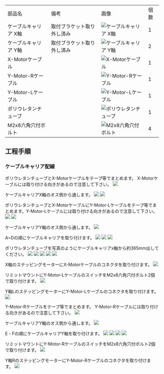 <table class="packing-list">
    <tbody>
        <tr>
            <td>部品名</td>
            <td>備考</td>
            <td class="packing-img">画像</td>
            <td>個数</td>
        </tr>
        <tr>
            <td>ケーブルキャリア X軸</td>
            <td>取付ブラケット取り外し済み</td>
            <td><img src="./images/018/packing/023.jpg" alt="ケーブルキャリア X軸"/></td>
            <td>1</td>
        </tr>
        <tr>
            <td>ケーブルキャリア Y軸</td>
            <td>取付ブラケット取り外し済み</td>
            <td><img src="./images/018/packing/024.jpg" alt="ケーブルキャリア Y軸"/></td>
            <td>2</td>
        </tr>
        <tr>
            <td>X-Motorケーブル</td>
            <td></td>
            <td><img src="./images/018/packing/182.jpg" alt="X-Motorケーブル"/></td>
            <td>1</td>
        </tr>
        <tr>
            <td>Y-Motor-Rケーブル</td>
            <td></td>
            <td><img src="./images/018/packing/180.jpg" alt="Y-Motor-Rケーブル"/></td>
            <td>1</td>
        </tr>
        <tr>
            <td>Y-Motor-Lケーブル</td>
            <td></td>
            <td><img src="./images/018/packing/181.jpg" alt="Y-Motor-Lケーブル"/></td>
            <td>1</td>
        </tr>
        <tr>
            <td>ポリウレタンチューブ</td>
            <td></td>
            <td><img src="./images/018/packing/045.jpg" alt="ポリウレタンチューブ"/></td>
            <td>1</td>
        </tr>
        <tr>
            <td>M2x8六角穴付ボルト</td>
            <td></td>
            <td><img src="./images/018/packing/123.jpg" alt="M2x8六角穴付ボルト"/></td>
            <td>4</td>
        </tr>
    </tbody>
</table>

## 工程手順

### ケーブルキャリア配線

ポリウレタンチューブとX-Motorケーブルをテープ等でまとめます。
X-Motorケーブルには取り付ける向きがあるので注意して下さい。
<img src="./images/018/IMG_1872.jpg"/>

ケーブルキャリアX軸のオス側から通します。
<img src="./images/018/IMG_1875.jpg"/>
<img src="./images/018/IMG_1876.jpg"/>

ポリウレタンチューブとX-MotorケーブルにY-Motor-Lケーブルをテープ等でまとめます。Y-Motor-Lケーブルには取り付ける向きがあるので注意して下さい。
<img src="./images/018/IMG_1877.jpg"/>
<img src="./images/018/IMG_1878.jpg"/>

ケーブルキャリアY軸のオス側から通します。
<img src="./images/018/005.jpg"/>

A~Dの順にケーブルキャリアを取り付けます。
<img src="./images/018/IMG_1880.jpg"/>
<img src="./images/018/IMG_1881.jpg"/>
<img src="./images/018/008.jpg"/>

ポリウレタンチューブを写真のようにケーブルキャリアx軸から約365mm出してください。
<img src="./images/018/009.jpg"/>
<img src="./images/018/010.jpg"/>
<img src="./images/018/IMG_1885.jpg"/>
<img src="./images/018/IMG_1886.jpg"/>
<img src="./images/018/IMG_1888.jpg"/>

X軸のステッピングモーターにX-Motorケーブルのコネクタを取り付けます。
<img src="./images/018/014.jpg"/>

リミットマウントにY-Motor-LケーブルのスイッチをM2x8六角穴付ボルト2個で取り付けます。
<img src="./images/018/IMG_1889.jpg"/>

Y軸LのステッピングモーターにY-Motor-Lケーブルのコネクタを取り付けます。
<img src="./images/018/IMG_1890.jpg"/>

Y-Motor-Rケーブルをテープ等でまとめます。
Y-Motor-Rケーブルには取り付ける向きがあるので注意して下さい。
<img src="./images/018/IMG_1893.jpg"/>

ケーブルキャリアY軸のオス側から通します。
<img src="./images/018/IMG_1894.jpg"/>

E・Fの順にケーブルキャリアY軸を取り付けます。
<img src="./images/018/IMG_1896.jpg"/>
<img src="./images/018/IMG_1899.jpg"/>
<img src="./images/018/IMG_1900.jpg"/>
<img src="./images/018/IMG_1902.jpg"/>

リミットマウントにY-Motor-RケーブルのスイッチをM2x8六角穴付ボルト2個で取り付けます。
<img src="./images/018/IMG_1903.jpg"/>

Y軸RのステッピングモーターにY-Motor-Rケーブルのコネクタを取り付けます。
<img src="./images/018/IMG_1904.jpg"/>
